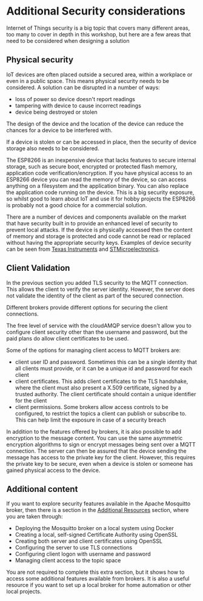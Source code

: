 # Additional Security considerations

Internet of Things security is a big topic that covers many different areas, too many to cover in depth in this workshop, but here are a few areas that need to be considered when designing a solution

## Physical security

IoT devices are often placed outside a secured area, within a workplace or even in a public space.  This means physical security needs to be considered.  A solution can be disrupted in a number of ways:

- loss of power so device doesn't report readings
- tampering with device to cause incorrect readings
- device being destroyed or stolen

The design of the device and the location of the device can reduce the chances for a device to be interfered with.

If a device is stolen or can be accessed in place, then the security of device storage also needs to be considered.  

The ESP8266 is an inexpensive device that lacks features to secure internal storage, such as secure boot, encrypted or protected flash memory, application code verification/encryption.  If you have physical access to an ESP8266 device you can read the memory of the device, so can access anything on a filesystem and the application binary.  You can also replace the application code running on the device.  This is a big security exposure, so whilst good to learn about IoT and use it for hobby projects the ESP8266 is probably not a good choice for a commercial solution.

There are a number of devices and components available on the market that have security built in to provide an enhanced level of security to prevent local attacks.  If the device is physically accessed then the content of memory and storage is protected and code cannot be read or replaced without having the appropriate security keys.  Examples of device security can be seen from [Texas Instruments](https://www.ti.com/technologies/security/overview.html) and [STMicroelectronics](https://www.st.com/content/st_com/en/stm32trust.html).

## Client Validation

In the previous section you added TLS security to the MQTT connection.  This allows the client to verify the server identity.  However, the server does not validate the identity of the client as part of the secured connection.

Different brokers provide different options for securing the client connections.  

The free level of service with the cloudAMQP service doesn't allow you to configure client security other than the username and password, but the paid plans do allow client certificates to be used.

Some of the options for managing client access to MQTT brokers are:

- client user ID and password.  Sometimes this can be a single identity that all clients must provide, or it can be a unique id and password for each client
- client certificates.  This adds client certificates to the TLS handshake, where the client must also present a X.509 certificate, signed by a trusted authority.  The client certificate should contain a unique identifier for the client
- client permissions.  Some brokers allow access controls to be configured, to restrict the topics a client can publish or subscribe to.  This can help limit the exposure in case of a security breach

In addition to the features offered by brokers, it is also possible to add encryption to the message content.  You can use the same asymmetric encryption algorithms to sign or encrypt messages being sent over a MQTT connection.  The server can then be assured that the device sending the message has access to the private key for the client.  However, this requires the private key to be secure, even when a device is stolen or someone has gained physical access to the device.

## Additional content

If you want to explore security features available in the Apache Mosquitto broker, then there is a section in the [Additional Resources]() section, where you are taken through:

- Deploying the Mosquitto broker on a local system using Docker
- Creating a local, self-signed Certificate Authority using OpenSSL
- Creating both server and client certificates using OpenSSL
- Configuring the server to use TLS connections
- Configuring client logon with username and password
- Managing client access to the topic space

You are not required to complete this extra section, but it shows how to access some additional features available from brokers.  It is also a useful resource if you want to set up a local broker for home automation or other local projects.
